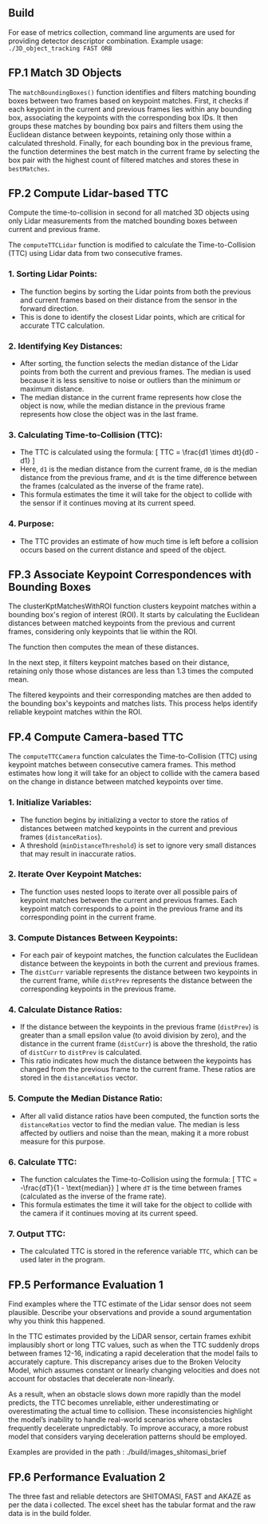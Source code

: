 Build
--- 
For ease of metrics collection, command line arguments are used for providing detector descriptor combination.
Example usage:  `./3D_object_tracking FAST ORB`

FP.1 Match 3D Objects
---------------------

The `matchBoundingBoxes()` function identifies and filters matching bounding boxes between two frames based on keypoint matches.
First, it checks if each keypoint in the current and previous frames lies within any bounding box, associating the keypoints 
with the corresponding box IDs. It then groups these matches by bounding box pairs and filters them using the Euclidean distance
between keypoints, retaining only those within a calculated threshold. Finally, for each bounding box in the previous frame, the
function determines the best match in the current frame by selecting the box pair with the highest count of filtered matches and
stores these in `bestMatches`.

FP.2 Compute Lidar-based TTC
----------------------------
Compute the time-to-collision in second for all matched 3D objects using only Lidar measurements from the matched bounding boxes between current and previous frame.

The `computeTTCLidar` function is modified to calculate the Time-to-Collision (TTC) using Lidar data from two consecutive frames.

### 1. **Sorting Lidar Points:**
   - The function begins by sorting the Lidar points from both the previous and current frames based on their distance from the sensor in the forward direction.
   - This is done to identify the closest Lidar points, which are critical for accurate TTC calculation.

### 2. **Identifying Key Distances:**
   - After sorting, the function selects the median distance of the Lidar points from both the current and previous frames. The median is used because it is less sensitive to noise or outliers than the minimum or maximum distance.
   - The median distance in the current frame represents how close the object is now, while the median distance in the previous frame represents how close the object was in the last frame.

### 3. **Calculating Time-to-Collision (TTC):**
   - The TTC is calculated using the formula:
     \[
     TTC = \frac{d1 \times dt}{d0 - d1}
     \]
   - Here, `d1` is the median distance from the current frame, `d0` is the median distance from the previous frame, and `dt` is the time difference between the frames (calculated as the inverse of the frame rate).
   - This formula estimates the time it will take for the object to collide with the sensor if it continues moving at its current speed.

### 4. **Purpose:**
   - The TTC provides an estimate of how much time is left before a collision occurs based on the current distance and speed of the object.
   
FP.3 Associate Keypoint Correspondences with Bounding Boxes
--------------------------------------------------------

The clusterKptMatchesWithROI function clusters keypoint matches within a bounding box's region of interest (ROI).
It starts by calculating the Euclidean distances between matched keypoints from the previous and current frames, considering only keypoints that lie within the ROI.

The function then computes the mean of these distances.

In the next step, it filters keypoint matches based on their distance, retaining only those whose distances are less than 1.3 times the computed mean.

The filtered keypoints and their corresponding matches are then added to the bounding box's keypoints and matches lists.
This process helps identify reliable keypoint matches within the ROI.

FP.4 Compute Camera-based TTC
------------------------------

The `computeTTCCamera` function calculates the Time-to-Collision (TTC) using keypoint matches between consecutive camera frames. This method estimates how long it will take for an object to collide with the camera based on the change in distance between matched keypoints over time.

### 1. **Initialize Variables:**
   - The function begins by initializing a vector to store the ratios of distances between matched keypoints in the current and previous frames (`distanceRatios`).
   - A threshold (`minDistanceThreshold`) is set to ignore very small distances that may result in inaccurate ratios.

### 2. **Iterate Over Keypoint Matches:**
   - The function uses nested loops to iterate over all possible pairs of keypoint matches between the current and previous frames. Each keypoint match corresponds to a point in the previous frame and its corresponding point in the current frame.

### 3. **Compute Distances Between Keypoints:**
   - For each pair of keypoint matches, the function calculates the Euclidean distance between the keypoints in both the current and previous frames.
   - The `distCurr` variable represents the distance between two keypoints in the current frame, while `distPrev` represents the distance between the corresponding keypoints in the previous frame.

### 4. **Calculate Distance Ratios:**
   - If the distance between the keypoints in the previous frame (`distPrev`) is greater than a small epsilon value (to avoid division by zero), and the distance in the current frame (`distCurr`) is above the threshold, the ratio of `distCurr` to `distPrev` is calculated.
   - This ratio indicates how much the distance between the keypoints has changed from the previous frame to the current frame. These ratios are stored in the `distanceRatios` vector.

### 5. **Compute the Median Distance Ratio:**
   - After all valid distance ratios have been computed, the function sorts the `distanceRatios` vector to find the median value. The median is less affected by outliers and noise than the mean, making it a more robust measure for this purpose.

### 6. **Calculate TTC:**
   - The function calculates the Time-to-Collision using the formula:
     \[
     TTC = -\frac{dT}{1 - \text{median}}
     \]
     where `dT` is the time between frames (calculated as the inverse of the frame rate).
   - This formula estimates the time it will take for the object to collide with the camera if it continues moving at its current speed.

### 7. **Output TTC:**
   - The calculated TTC is stored in the reference variable `TTC`, which can be used later in the program.

FP.5 Performance Evaluation 1
-----------------------------
Find examples where the TTC estimate of the Lidar sensor does not seem plausible. Describe your observations and provide a sound argumentation why you think this happened.

In the TTC estimates provided by the LiDAR sensor, certain frames exhibit implausibly short or long TTC values, such as when the TTC suddenly drops between frames 12-16, indicating a rapid deceleration that the model fails to accurately capture. This discrepancy arises due to the Broken Velocity Model, which assumes constant or linearly changing velocities and does not account for obstacles that decelerate non-linearly. 

As a result, when an obstacle slows down more rapidly than the model predicts, the TTC becomes unreliable, either underestimating or overestimating the actual time to collision. These inconsistencies highlight the model’s inability to handle real-world scenarios where obstacles frequently decelerate unpredictably. To improve accuracy, a more robust model that considers varying deceleration patterns should be employed.

Examples are provided in the path : ./build/images_shitomasi_brief

FP.6 Performance Evaluation 2
------------------------------

The three fast and reliable detectors are SHITOMASI, FAST and AKAZE as per the data i collected. 
The excel sheet has the tabular format and the raw data is in the build folder. 





